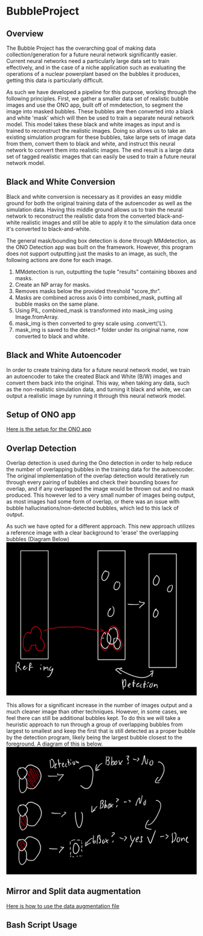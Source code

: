 # BubbleProject

## Overview ##

The Bubble Project has the overarching goal of making data collection/generation for a future neural network significantly easier. Current neural networks need a particularly large data set to train effectively, and in the case of a niche application such as evaluating the operations of a nuclear powerplant based on the bubbles it produces, getting this data is particularly difficult.

As such we have developed a pipeline for this purpose, working through the following principles. First, we gather a smaller data set of realistic bubble images and use the ONO app, built off of mmdetection, to segment the image into masked bubbles. These bubbles are then converted into a black and white 'mask' which will then be used to train a separate neural network model. This model takes these black and white images as input and is trained to reconstruct the realistic images. Doing so allows us to take an existing simulation program for these bubbles, take large sets of image data from them, convert them to black and white, and instruct this neural network to convert them into realistic images. The end result is a large data set of tagged realistic images that can easily be used to train a future neural network model.

## Black and White Conversion ##

Black and white conversion is necessary as it provides an easy middle ground for both the original training data of the autoencoder as well as the simulation data. Having this middle ground allows us to train the neural network to reconstruct the realistic data from the converted black-and-white realistic images and still be able to apply it to the simulation data once it's converted to black-and-white.

The general mask/bounding box detection is done through MMdetection, as the ONO Detection app was built on the framework. However, this program does not support outputting just the masks to an image, as such, the following actions are done for each image. 

1. MMdetection is run, outputting the tuple "results" containing bboxes and masks.
2. Create an NP array for masks.
3. Removes masks below the provided threshold "score_thr".
5. Masks are combined across axis 0 into combined_mask, putting all bubble masks on the same plane.
7. Using PIL, combined_mask is transformed into mask_img using Image.fromArray.
8. mask_img is then converted to grey scale using .convert('L').
9. mask_img is saved to the detect-* folder under its original name, now converted to black and white. 

## Black and White Autoencoder ##

In order to create training data for a future neural network model, we train an autoencoder to take the created Black and White (B/W) images and convert them back into the original.
This way, when taking any data, such as the non-realistic simulation data, and turning it black and white, we can output a realistic image by running it through this neural network model.

## Setup of ONO app
[Here is the setup for the ONO app](https://github.com/nmazda/BubbleProject/blob/main/ONOSETUP.md)

## Overlap Detection

Overlap detection is used during the Ono detection in order to help reduce the number of overlapping bubbles in the training data for the autoencoder. The original implementation of the overlap detection would iteratively run through every pairing of bubbles and check their bounding boxes for overlap, and if any overlapped the image would be thrown out and no mask produced. This however led to a very small number of images being output, as most images had some form of overlap, or there was an issue with bubble hallucinations/non-detected bubbles, which led to this lack of output.

As such we have opted for a different approach. This new approach utilizes a reference image with a clear background to 'erase' the overlapping bubbles (Diagram Below)
![Brief diagram displaying how overlap detection currently works](https://github.com/nmazda/BubbleProject/blob/main/git_imgs/overlap_detection.jpg)

This allows for a significant increase in the number of images output and a much cleaner image than other techniques. However, in some cases, we feel there can still be additional bubbles kept. To do this we will take a heuristic approach to run through a group of overlapping bubbles from largest to smallest and keep the first that is still detected as a proper bubble by the detection program, likely being the largest bubble closest to the foreground. A diagram of this is below.
![Diagram showing the new heuristic approach to overlap detection](https://github.com/nmazda/BubbleProject/blob/main/git_imgs/overlap_heuristic.jpg)

## Mirror and Split data augmentation
[Here is how to use the data augmentation file]()



## Bash Script Usage

